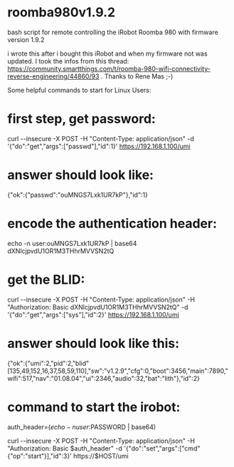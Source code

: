 # roomba980v1.9.2
bash script for remote controlling the iRobot Roomba 980 with firmware version 1.9.2

i wrote this after i bought this iRobot and when my firmware not was updated. I took the infos from this thread: https://community.smartthings.com/t/roomba-980-wifi-connectivity-reverse-engineering/44860/93 . Thanks to Rene Mas ;-)

Some helpful commands to start for Linux Users:

# first step, get password:
curl --insecure -X POST -H "Content-Type: application/json" -d '{"do":"get","args":["passwd"],"id":1}' https://192.168.1.100/umi

# answer should look like:
{"ok":{"passwd":"ouMNGS7Lxk1UR7kP"},"id":1}

# encode the authentication header:
echo -n user:ouMNGS7Lxk1UR7kP | base64
dXNlcjpvdU1OR1M3THhrMVVSN2tQ

# get the BLID:
curl --insecure -X POST -H "Content-Type: application/json" -H "Authorization: Basic dXNlcjpvdU1OR1M3THhrMVVSN2tQ" -d '{"do":"get","args":["sys"],"id":2}' https://192.168.1.100/umi

# answer should look like this:
{"ok":{"umi":2,"pid":2,"blid"[135,49,152,16,37,58,59,110],"sw":"v1.2.9","cfg":0,"boot":3456,"main":7890,"wifi":517,"nav":"01.08.04","ui":2346,"audio":32,"bat":"lith"},"id":2}

# command to start the irobot:
auth_header=$(echo -n user:$PASSWORD | base64)

curl --insecure -X POST -H "Content-Type: application/json" -H "Authorization: Basic $auth_header" -d '{"do":"set","args":["cmd" {"op":"start"}],"id":3}' https://$HOST/umi
